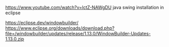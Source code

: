 https://www.youtube.com/watch?v=lctZ-NAWgDU
java swing installation in eclipse

https://eclipse.dev/windowbuilder/
https://www.eclipse.org/downloads/download.php?file=/windowbuilder/updates/release/1.13.0/WindowBuilder-Updates-1.13.0.zip